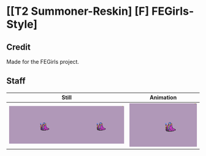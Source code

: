 # [\[T2 Summoner-Reskin\] \[F\] FEGirls-Style]

## Credit

Made for the FEGirls project.
	
## Staff

| Still | Animation |
| :---: | :-------: |
| ![Staff still](./Staff_000.png) | ![Staff animation](./Staff.gif) |
